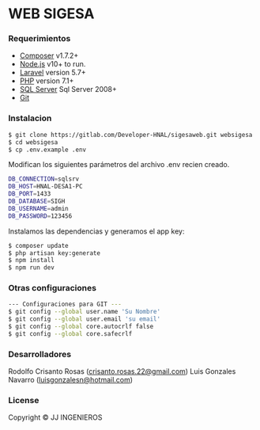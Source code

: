 # WEB SIGESA

### Requerimientos

* [Composer](https://getcomposer.org/) v1.7.2+
* [Node.js](https://nodejs.org/) v10+ to run.
* [Laravel](https://laravel.com/) version 5.7+
* [PHP](http://php.net/) version 7.1+
* [SQL Server](https://www.microsoft.com/es-es/sql-server) Sql Server 2008+
* [Git](https://git-scm.com/)

### Instalacion
```sh
$ git clone https://gitlab.com/Developer-HNAL/sigesaweb.git websigesa
$ cd websigesa
$ cp .env.example .env
```

Modifican los siguientes parámetros del archivo .env recien creado.

```sh
DB_CONNECTION=sqlsrv
DB_HOST=HNAL-DESA1-PC
DB_PORT=1433
DB_DATABASE=SIGH
DB_USERNAME=admin
DB_PASSWORD=123456
```

Instalamos las dependencias y generamos el app key:
```sh
$ composer update
$ php artisan key:generate
$ npm install
$ npm run dev
```
### Otras configuraciones
```sh
--- Configuraciones para GIT ---
$ git config --global user.name 'Su Nombre'
$ git config --global user.email 'su email'
$ git config --global core.autocrlf false
$ git config --global core.safecrlf
```


### Desarrolladores

  Rodolfo Crisanto Rosas (crisanto.rosas.22@gmail.com)
  Luis Gonzales Navarro (luisgonzalesn@hotmail.com)
 

### License

Copyright © JJ INGENIEROS